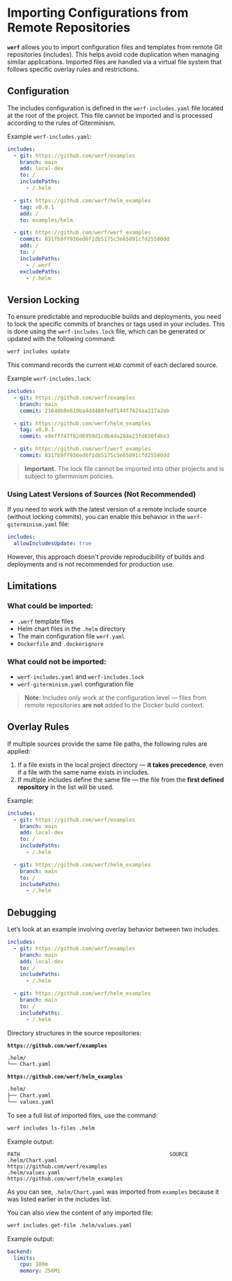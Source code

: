 # Importing Configurations from Remote Repositories

**`werf`** allows you to import configuration files and templates from remote Git repositories (includes). This helps avoid code duplication when managing similar applications. Imported files are handled via a virtual file system that follows specific overlay rules and restrictions.

## Configuration

The includes configuration is defined in the `werf-includes.yaml` file located at the root of the project. This file cannot be imported and is processed according to the rules of Giterminism.

Example `werf-includes.yaml`:

```yaml
includes:
  - git: https://github.com/werf/examples
    branch: main
    add: local-dev
    to: /
    includePaths:
      - /.helm

  - git: https://github.com/werf/helm_examples
    tag: v0.0.1
    add: /
    to: examples/helm

  - git: https://github.com/werf/werf_examples
    commit: 831fb9ff936ed6f1db5175c3e65891cfd25580dd
    add: /
    to: /
    includePaths:
      - /.werf
    excludePaths:
      - /.helm
```

## Version Locking

To ensure predictable and reproducible builds and deployments, you need to lock the specific commits of branches or tags used in your includes. This is done using the `werf-includes.lock` file, which can be generated or updated with the following command:

```bash
werf includes update
```

This command records the current `HEAD` commit of each declared source.

Example `werf-includes.lock`:

```yaml
includes:
  - git: https://github.com/werf/examples
    branch: main
    commit: 21640b8e619ba4dd480fedf144f7424aa217a2eb

  - git: https://github.com/werf/helm_examples
    tag: v0.0.1
    commit: e9eff747f82d6959d1c0b4da284e23fd650f4be3

  - git: https://github.com/werf/werf_examples
    commit: 831fb9ff936ed6f1db5175c3e65891cfd25580dd
```

> **Important.** The lock file cannot be imported into other projects and is subject to giterminism policies.

### Using Latest Versions of Sources (Not Recommended)

If you need to work with the latest version of a remote include source (without locking commits), you can enable this behavior in the `werf-giterminism.yaml` file:

```yaml
includes:
  allowIncludesUpdate: true
```

However, this approach doesn't provide reproducibility of builds and deployments and is not recommended for production use.


## Limitations

### What could be imported:

* `.werf` template files
* Helm chart files in the `.helm` directory
* The main configuration file `werf.yaml`
* `Dockerfile` and `.dockerignore`

### What **could not be** imported:

* `werf-includes.yaml` and `werf-includes.lock`
* `werf-giterminism.yaml` configuration file

> **Note:** Includes only work at the configuration level — files from remote repositories **are not** added to the Docker build context.

## Overlay Rules

If multiple sources provide the same file paths, the following rules are applied:

1. If a file exists in the local project directory — **it takes precedence**, even if a file with the same name exists in includes.
2. If multiple includes define the same file — the file from the **first defined repository** in the list will be used.

Example:

```yaml
includes:
  - git: https://github.com/werf/examples
    branch: main
    add: local-dev
    to: /
    includePaths:
      - /.helm

  - git: https://github.com/werf/helm_examples
    branch: main
    to: /
    includePaths:
      - /.helm
```

## Debugging

Let’s look at an example involving overlay behavior between two includes.

```yaml
includes:
  - git: https://github.com/werf/examples
    branch: main
    add: local-dev
    to: /
    includePaths:
      - /.helm

  - git: https://github.com/werf/helm_examples
    branch: main
    to: /
    includePaths:
      - /.helm
```

Directory structures in the source repositories:

**`https://github.com/werf/examples`**

```bash
.helm/
└── Chart.yaml
```

**`https://github.com/werf/helm_examples`**

```bash
.helm/
├── Chart.yaml
└── values.yaml
```

To see a full list of imported files, use the command:

```bash
werf includes ls-files .helm
```

Example output:

```
PATH                                                SOURCE
.helm/Chart.yaml                                    https://github.com/werf/examples
.helm/values.yaml                                   https://github.com/werf/helm_examples
```

As you can see, `.helm/Chart.yaml` was imported from `examples` because it was listed earlier in the includes list.

You can also view the content of any imported file:

```bash
werf includes get-file .helm/values.yaml
```

Example output:

```yaml
backend:
  limits:
    cpu: 100m
    memory: 256Mi
```